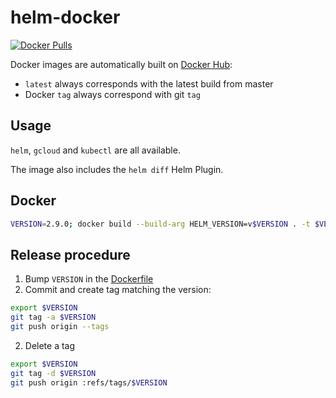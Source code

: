# helm-docker

[![Docker Pulls](https://img.shields.io/docker/pulls/thorix/helm.svg?style=flat-square)](https://hub.docker.com/r/thorix/helm/)

Docker images are automatically built on [Docker
Hub](https://hub.docker.com/r/thorix/helm/):

- `latest` always corresponds with the latest build from master
- Docker `tag` always correspond with git `tag`

## Usage

`helm`, `gcloud` and `kubectl` are all available.

The image also includes the `helm diff` Helm Plugin.

## Docker

```bash
VERSION=2.9.0; docker build --build-arg HELM_VERSION=v$VERSION . -t $VERSION
```

## Release procedure

1. Bump `VERSION` in the [Dockerfile](Dockerfile)
1. Commit and create tag matching the version:

```bash
export $VERSION
git tag -a $VERSION
git push origin --tags
```

2. Delete a tag
```bash
export $VERSION
git tag -d $VERSION
git push origin :refs/tags/$VERSION
```
